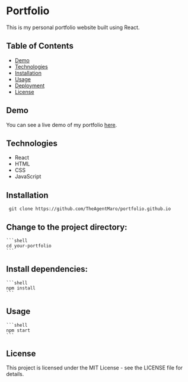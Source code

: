 # Portfolio

This is my personal portfolio website built using React.

## Table of Contents

- [Demo](#demo)
- [Technologies](#technologies)
- [Installation](#installation)
- [Usage](#usage)
- [Deployment](#deployment)
- [License](#license)

## Demo

You can see a live demo of my portfolio [here](https://theagentmaro.github.io/portfolio.github.io/).

## Technologies

- React
- HTML
- CSS
- JavaScript


## Installation
  ```shell
   git clone https://github.com/TheAgentMaro/portfolio.github.io 
```

## Change to the project directory:
    ```shell
    cd your-portfolio
    ```
## Install dependencies:
    ```shell
    npm install
    ```
## Usage
    ```shell
    npm start
    ```

## License
This project is licensed under the MIT License - see the LICENSE file for details.